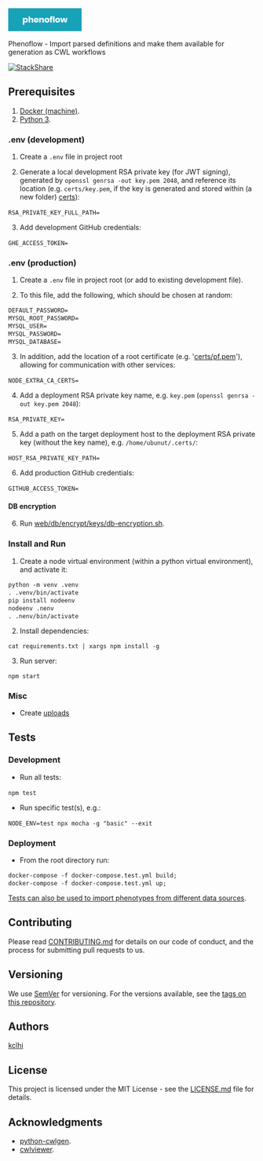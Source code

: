 <img src="logo.png" alt="phenoflow" width="150">

Phenoflow - Import parsed definitions and make them available for generation as CWL workflows

[![StackShare](http://img.shields.io/badge/tech-stack-0690fa.svg?style=flat)](https://stackshare.io/martinchapman/phenoflow)

## Prerequisites

1. [Docker (machine)](https://docs.docker.com/machine/install-machine/).
2. [Python 3](https://www.python.org/downloads/release/python-370/).

### .env (development)

1. Create a `.env` file in project root

2. Generate a local development RSA private key (for JWT signing), generated by `openssl genrsa -out key.pem 2048`, and reference its location (e.g. `certs/key.pem`, if the key is generated and stored within (a new folder) [certs](certs)):

`RSA_PRIVATE_KEY_FULL_PATH=`

3. Add development GitHub credentials:

`GHE_ACCESS_TOKEN=`

### .env (production)

1. Create a `.env` file in project root (or add to existing development file).

2. To this file, add the following, which should be chosen at random:

```
DEFAULT_PASSWORD=
MYSQL_ROOT_PASSWORD=
MYSQL_USER=
MYSQL_PASSWORD=
MYSQL_DATABASE=
```

3. In addition, add the location of a root certificate (e.g. '[certs/pf.pem](certs/pf.pem)'), allowing for communication with other services:

`NODE_EXTRA_CA_CERTS=`

4. Add a deployment RSA private key name, e.g. `key.pem` (`openssl genrsa -out key.pem 2048`):

`RSA_PRIVATE_KEY=`

5. Add a path on the target deployment host to the deployment RSA private key (without the key name), e.g. `/home/ubunut/.certs/`:

`HOST_RSA_PRIVATE_KEY_PATH=`

6. Add production GitHub credentials:

`GITHUB_ACCESS_TOKEN=`

#### DB encryption

6. Run [web/db/encrypt/keys/db-encryption.sh](web/db/encrypt/keys/db-encryption.sh).

### Install and Run

1. Create a node virtual environment (within a python virtual environment), and activate it:

```
python -m venv .venv
. .venv/bin/activate
pip install nodeenv
nodeenv .nenv
. .nenv/bin/activate
```

2. Install dependencies:

```
cat requirements.txt | xargs npm install -g
```

3. Run server:

```
npm start
```

### Misc

- Create [uploads](uploads)


## Tests

### Development

- Run all tests:

`npm test`

- Run specific test(s), e.g.:

`NODE_ENV=test npx mocha -g "basic" --exit`

### Deployment

- From the root directory run:

```
docker-compose -f docker-compose.test.yml build;
docker-compose -f docker-compose.test.yml up;
```

[Tests can also be used to import phenotypes from different data sources](test#tests).

## Contributing

Please read [CONTRIBUTING.md](CONTRIBUTING.md) for details on our code of conduct, and the process for submitting pull requests to us.

## Versioning

We use [SemVer](http://semver.org/) for versioning. For the versions available, see the [tags on this repository](https://github.com/martinchapman/nokia-health/tags).

## Authors

[kclhi](https://kclhi.org)

## License

This project is licensed under the MIT License - see the [LICENSE.md](LICENSE.md) file for details.

## Acknowledgments

* [python-cwlgen](https://github.com/kclhi/python-cwlgen).
* [cwlviewer](https://github.com/kclhi/cwlviewer).
